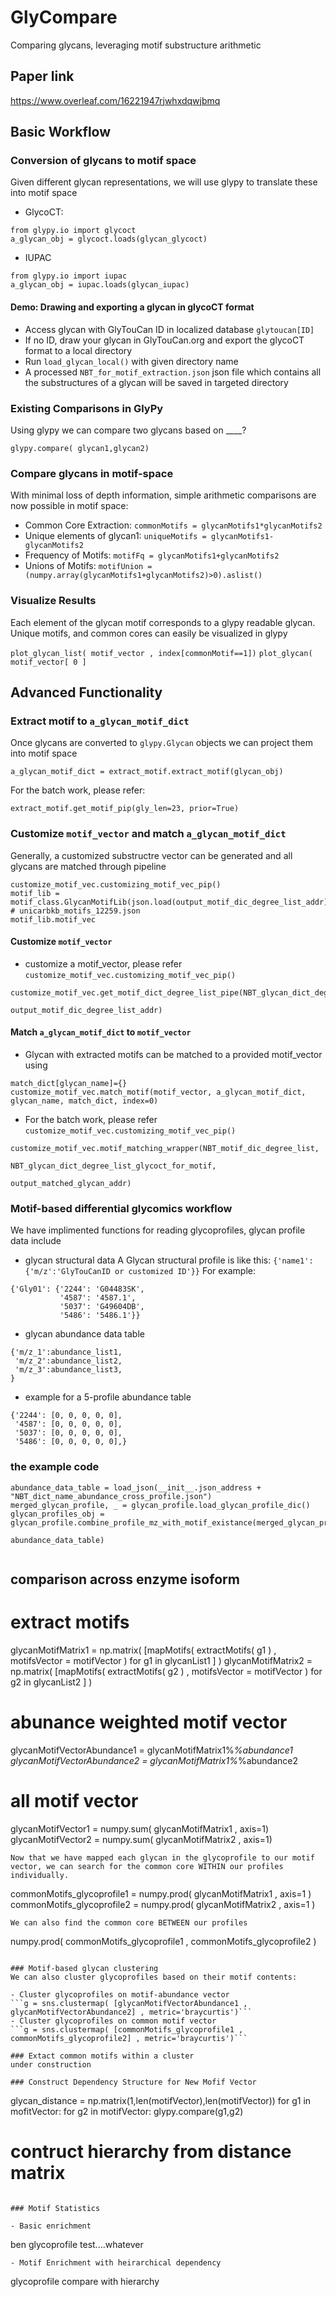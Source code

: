 # GlyCompare
Comparing glycans, leveraging motif substructure arithmetic 

## Paper link
https://www.overleaf.com/16221947rjwhxdqwjbmq

## Basic Workflow

### Conversion of glycans to motif space

Given different glycan representations, we will use glypy to translate these into motif space

- GlycoCT: 
```
from glypy.io import glycoct
a_glycan_obj = glycoct.loads(glycan_glycoct) 
```


- IUPAC 
```
from glypy.io import iupac
a_glycan_obj = iupac.loads(glycan_iupac) 
```

#### Demo: Drawing and exporting a glycan in glycoCT format
- Access glycan with GlyTouCan ID in localized database `glytoucan[ID]`
- If no ID, draw your glycan in GlyTouCan.org and export the glycoCT format to a local directory 
- Run ```load_glycan_local()``` with given directory name 
- A processed `NBT_for_motif_extraction.json` json file which contains all the substructures of a glycan will be saved in targeted directory 


### Existing Comparisons in GlyPy
Using glypy we can compare two glycans based on ____?
```
glypy.compare( glycan1,glycan2) 
```

### Compare glycans in motif-space

With minimal loss of depth information, simple arithmetic comparisons are now possible in motif space:

- Common Core Extraction: ```commonMotifs = glycanMotifs1*glycanMotifs2```
- Unique elements of glycan1: ```uniqueMotifs = glycanMotifs1-glycanMotifs2```
- Frequency of Motifs: ```motifFq = glycanMotifs1+glycanMotifs2```
- Unions of Motifs: ```motifUnion = (numpy.array(glycanMotifs1+glycanMotifs2)>0).aslist()```

### Visualize Results

Each element of the glycan motif corresponds to a glypy readable glycan. Unique motifs, and common cores can easily be visualized in glypy

```plot_glycan_list( motif_vector , index[commonMotif==1])```
```plot_glycan( motif_vector[ 0 ]```

## Advanced Functionality

### Extract motif to `a_glycan_motif_dict`
Once glycans are converted to `glypy.Glycan` objects we can project them into motif space

```
a_glycan_motif_dict = extract_motif.extract_motif(glycan_obj)
```

For the batch work, please refer:
```
extract_motif.get_motif_pip(gly_len=23, prior=True)
```
### Customize `motif_vector` and match `a_glycan_motif_dict` 
Generally, a customized substructre vector can be generated and all glycans are matched through pipeline
```
customize_motif_vec.customizing_motif_vec_pip()
motif_lib = motif_class.GlycanMotifLib(json.load(output_motif_dic_degree_list_addr)) # unicarbkb_motifs_12259.json
motif_lib.motif_vec
```
#### Customize `motif_vector`
- customize a motif_vector, please refer `customize_motif_vec.customizing_motif_vec_pip()`
```
customize_motif_vec.get_motif_dict_degree_list_pipe(NBT_glycan_dict_degree_list_glycoct_for_motif,
                                                                output_motif_dic_degree_list_addr)
```
#### Match `a_glycan_motif_dict` to `motif_vector`
- Glycan with extracted motifs can be matched to a provided motif_vector using 
```
match_dict[glycan_name]={}
customize_motif_vec.match_motif(motif_vector, a_glycan_motif_dict, glycan_name, match_dict, index=0)
```
- For the batch work, please refer `customize_motif_vec.customizing_motif_vec_pip()`
```
customize_motif_vec.motif_matching_wrapper(NBT_motif_dic_degree_list,
                                                        NBT_glycan_dict_degree_list_glycoct_for_motif,
                                                        output_matched_glycan_addr)
```
### Motif-based differential glycomics workflow

We have implimented functions for reading glycoprofiles, glycan profile data include 
- glycan structural data
A Glycan structural profile is like this:
`{'name1':{'m/z':'GlyTouCanID or customized ID'}}`
For example:
```
{'Gly01': {'2244': 'G04483SK',
           '4587': '4587.1',
           '5037': 'G49604DB',
           '5486': '5486.1'}}
```
- glycan abundance data table 
```
{'m/z_1':abundance_list1,
 'm/z_2':abundance_list2,
 'm/z_3':abundance_list3,
}
```
- example for a 5-profile abundance table
```
{'2244': [0, 0, 0, 0, 0],
 '4587': [0, 0, 0, 0, 0],
 '5037': [0, 0, 0, 0, 0],
 '5486': [0, 0, 0, 0, 0],}
```
### the example code
```
abundance_data_table = load_json(__init__.json_address + "NBT_dict_name_abundance_cross_profile.json")
merged_glycan_profile, _ = glycan_profile.load_glycan_profile_dic()
glycan_profiles_obj = glycan_profile.combine_profile_mz_with_motif_existance(merged_glycan_profile,
                                                                                  abundance_data_table)


```
## comparison across enzyme isoform
# extract motifs
glycanMotifMatrix1 = np.matrix( [mapMotifs( extractMotifs( g1 ) , motifsVector = motifVector ) for g1 in glycanList1 ] )
glycanMotifMatrix2 = np.matrix( [mapMotifs( extractMotifs( g2 ) , motifsVector = motifVector ) for g2 in glycanList2 ] )
# abunance weighted motif vector
glycanMotifVectorAbundance1 = glycanMotifMatrix1%*%abundance1
glycanMotifVectorAbundance2 = glycanMotifMatrix1%*%abundance2
# all motif vector
glycanMotifVector1 = numpy.sum( glycanMotifMatrix1 , axis=1)
glycanMotifVector2 = numpy.sum( glycanMotifMatrix2 , axis=1)
```
Now that we have mapped each glycan in the glycoprofile to our motif vector, we can search for the common core WITHIN our profiles individually. 
```
commonMotifs_glycoprofile1 = numpy.prod( glycanMotifMatrix1 , axis=1 )
commonMotifs_glycoprofile2 = numpy.prod( glycanMotifMatrix2 , axis=1 )
```
We can also find the common core BETWEEN our profiles
```
numpy.prod( commonMotifs_glycoprofile1 , commonMotifs_glycoprofile2 )
```

### Motif-based glycan clustering
We can also cluster glycoprofiles based on their motif contents:

- Cluster glycoprofiles on motif-abundance vector
```g = sns.clustermap( [glycanMotifVectorAbundance1 , glycanMotifVectorAbundance2] , metric='braycurtis')```
- Cluster glycoprofiles on common motif vector
```g = sns.clustermap( [commonMotifs_glycoprofile1 , commonMotifs_glycoprofile2] , metric='braycurtis')```

### Extact common motifs within a cluster
under construction

### Construct Dependency Structure for New Mofif Vector
```
glycan_distance = np.matrix(1,len(motifVector),len(motifVector))
for g1 in mofitVector:
  for g2 in motifVector:
    glypy.compare(g1,g2)
# contruct hierarchy from distance matrix
```

### Motif Statistics 

- Basic enrichment
```
ben glycoprofile test....whatever
```
- Motif Enrichment with heirarchical dependency 
```
glycoprofile compare with hierarchy
```
